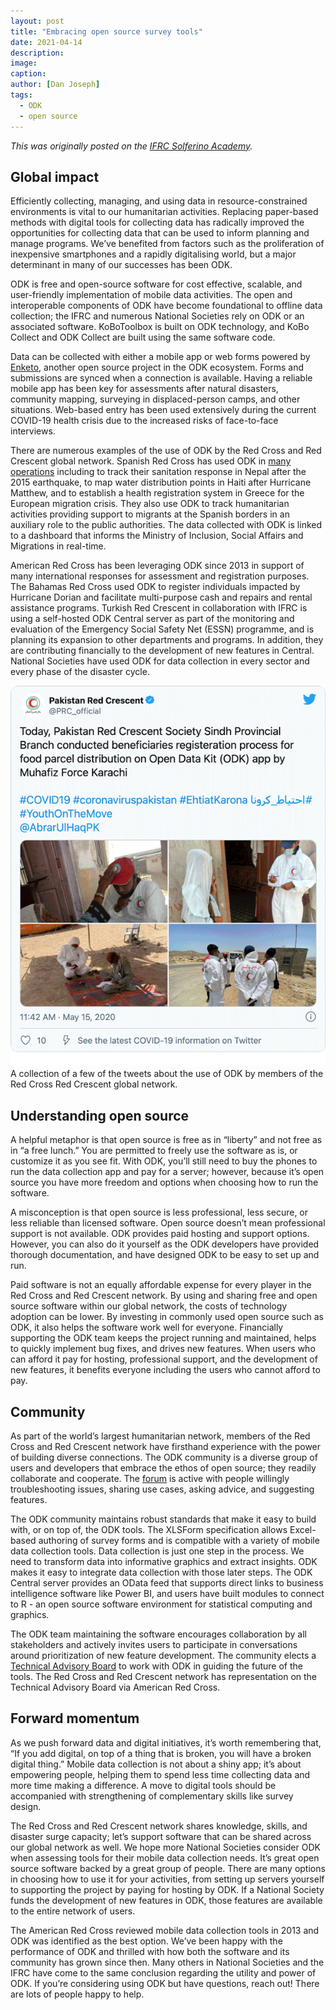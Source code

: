 ```yaml
---
layout: post
title: "Embracing open source survey tools"
date: 2021-04-14
description: 
image:
caption:
author: [Dan Joseph]
tags:
  - ODK
  - open source
---
```


_<span class="cross-post">This was originally posted on the [IFRC Solferino Academy](https://solferinoacademy.com/2021/04/14/embracing-open-source-survey-tools/).</span>_

## Global impact

Efficiently collecting, managing, and using data in resource-constrained environments is vital to our humanitarian activities. Replacing paper-based methods with digital tools for collecting data has radically improved the opportunities for collecting data that can be used to inform planning and manage programs. We’ve benefited from factors such as the proliferation of inexpensive smartphones and a rapidly digitalising world, but a major determinant in many of our successes has been ODK.

ODK is free and open-source software for cost effective, scalable, and user-friendly implementation of mobile data activities. The open and interoperable components of ODK have become foundational to offline data collection; the IFRC and numerous National Societies rely on ODK or an associated software. KoBoToolbox is built on ODK technology, and KoBo Collect and ODK Collect are built using the same software code. 

Data can be collected with either a mobile app or web forms powered by [Enketo](https://enketo.org/), another open source project in the ODK ecosystem. Forms and submissions are synced when a connection is available. Having a reliable mobile app has been key for assessments after natural disasters, community mapping, surveying in displaced-person camps, and other situations. Web-based entry has been used extensively during the current COVID-19 health crisis due to the increased risks of face-to-face interviews.

There are numerous examples of the use of ODK by the Red Cross and Red Crescent global network. Spanish Red Cross has used ODK in [many operations](https://forum.getodk.org/t/odk-use-in-emergency-relief-spanish-red-cross-case-study/11151) including to track their sanitation response in Nepal after the 2015 earthquake, to map water distribution points in Haiti after Hurricane Matthew, and to establish a health registration system in Greece for the European migration crisis. They also use ODK to track humanitarian activities providing support to migrants at the Spanish borders in an auxiliary role to the public authorities. The data collected with ODK is linked to a dashboard that informs the Ministry of Inclusion, Social Affairs and Migrations in real-time. 

American Red Cross has been leveraging ODK since 2013 in support of many international responses for assessment and registration purposes. The Bahamas Red Cross used ODK to register individuals impacted by Hurricane Dorian and facilitate multi-purpose cash and repairs and rental assistance programs. Turkish Red Crescent in collaboration with IFRC is using a self-hosted ODK Central server as part of the monitoring and evaluation of the Emergency Social Safety Net (ESSN) programme, and is planning its expansion to other departments and programs. In addition, they are contributing financially to the development of new features in Central. National Societies have used ODK for data collection in every sector and every phase of the disaster cycle.

![the WebODM interface](/img/posts/20210414_tweets.gif)
<br><span class="post-caption">A collection of a few of the tweets about the use of ODK by members of the Red Cross Red Crescent global network.</span>

## Understanding open source

A helpful metaphor is that open source is free as in “liberty” and not free as in “a free lunch.” You are permitted to freely use the software as is, or customize it as you see fit. With ODK, you’ll still need to buy the phones to run the data collection app and pay for a server; however, because it’s open source you have more freedom and options when choosing how to run the software. 

A misconception is that open source is less professional, less secure, or less reliable than licensed software. Open source doesn’t mean professional support is not available. ODK provides paid hosting and support options. However, you can also do it yourself as the ODK developers have provided thorough documentation, and have designed ODK to be easy to set up and run. 

Paid software is not an equally affordable expense for every player in the Red Cross and Red Crescent network. By using and sharing free and open source software within our global network, the costs of technology adoption can be lower. By investing in commonly used open source such as ODK, it also helps the software work well for everyone. Financially supporting the ODK team keeps the project running and maintained, helps to quickly implement bug fixes, and drives new features. When users who can afford it pay for hosting, professional support, and the development of new features, it benefits everyone including the users who cannot afford to pay. 

## Community

As part of the world’s largest humanitarian network, members of the Red Cross and Red Crescent network have firsthand experience with the power of building diverse connections. The ODK community is a diverse group of users and developers that embrace the ethos of open source; they readily collaborate and cooperate. The [forum](https://forum.getodk.org/) is active with people willingly troubleshooting issues, sharing use cases, asking advice, and suggesting features. 

The ODK community maintains robust standards that make it easy to build with, or on top of, the ODK tools. The XLSForm specification allows Excel-based authoring of survey forms and is compatible with a variety of mobile data collection tools. Data collection is just one step in the process. We need to transform data into informative graphics and extract insights. ODK makes it easy to integrate data collection with those later steps. The ODK Central server provides an OData feed that supports direct links to business intelligence software like Power BI, and users have built modules to connect to R - an open source software environment for statistical computing and graphics. 

The ODK team maintaining the software encourages collaboration by all stakeholders and actively invites users to participate in conversations around prioritization of new feature development. The community elects a [Technical Advisory Board](https://getodk.org/about/ecosystem.html) to work with ODK in guiding the future of the tools. The Red Cross and Red Crescent network has representation on the Technical Advisory Board via American Red Cross.

## Forward momentum

As we push forward data and digital initiatives, it’s worth remembering that, “If you add digital, on top of a thing that is broken, you will have a broken digital thing.” Mobile data collection is not about a shiny app; it’s about empowering people, helping them to spend less time collecting data and more time making a difference. A move to digital tools should be accompanied with strengthening of complementary skills like survey design.

The Red Cross and Red Crescent network shares knowledge, skills, and disaster surge capacity; let’s support software that can be shared across our global network as well. We hope more National Societies consider ODK when assessing tools for their mobile data collection needs. It’s great open source software backed by a great group of people. There are many options in choosing how to use it for your activities, from setting up servers yourself to supporting the project by paying for hosting by ODK. If a National Society funds the development of new features in ODK, those features are available to the entire network of users. 

The American Red Cross reviewed mobile data collection tools in 2013 and ODK was identified as the best option. We’ve been happy with the performance of ODK and thrilled with how both the software and its community has grown since then. Many others in National Societies and the IFRC have come to the same conclusion regarding the utility and power of ODK. If you’re considering using ODK but have questions, reach out! There are lots of people happy to help.

